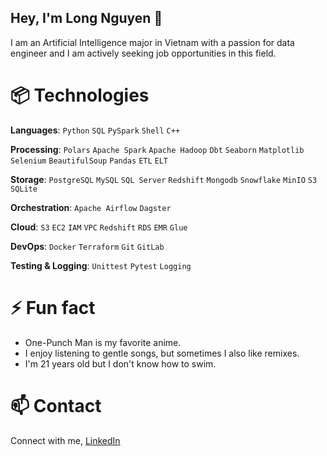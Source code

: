 ## Hey, I'm Long Nguyen 👋

I am an Artificial Intelligence major in Vietnam with a passion for data engineer and I am actively seeking job opportunities in this field.

# 📦 Technologies

**Languages**: `Python` `SQL` `PySpark` `Shell` `C++`

**Processing**: `Polars` `Apache Spark` `Apache Hadoop` `Dbt` `Seaborn` `Matplotlib` `Selenium` `BeautifulSoup` `Pandas` `ETL` `ELT`

**Storage**: `PostgreSQL` `MySQL` `SQL Server` `Redshift` `Mongodb` `Snowflake` `MinIO` `S3` `SQLite`

**Orchestration**: `Apache Airflow` `Dagster`

**Cloud**: `S3` `EC2` `IAM` `VPC` `Redshift` `RDS` `EMR` `Glue`

**DevOps**: `Docker` `Terraform` `Git` `GitLab`

**Testing & Logging**: `Unittest` `Pytest` `Logging`

# ⚡ Fun fact

- One-Punch Man is my favorite anime.
- I enjoy listening to gentle songs, but sometimes I also like remixes.
- I'm 21 years old but I don't know how to swim.

# 📫 Contact

Connect with me, [LinkedIn](www.linkedin.com/in/long-nguyen-de203)


